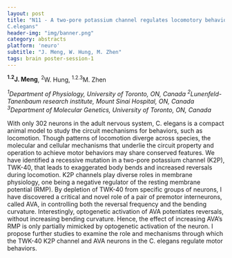 ```yaml
---
layout: post
title: "N11 - A two-pore potassium channel regulates locomotory behaviour in
C.elegans"
header-img: "img/banner.png"
category: abstracts
platform: 'neuro'
subtitle: "J. Meng, W. Hung, M. Zhen"
tags: brain poster-session-1
---
```

**<sup>1.2</sup>J. Meng**, <sup>2</sup>W. Hung, <sup>1.2.3</sup>M. Zhen

_<sup>1</sup>Department of Physiology, University of Toronto, ON, Canada <sup>2</sup>Lunenfeld-Tanenbaum research institute, Mount Sinai Hospital, ON,
Canada
<sup>3</sup>Department of Molecular Genetics, University of Toronto, ON, Canada_

With only 302 neurons in the adult nervous system, C. elegans is a
compact animal model to study the circuit mechanisms for behaviors, such
as locomotion. Though patterns of locomotion diverge across species, the
molecular and cellular mechanisms that underlie the circuit property and
operation to achieve motor behaviors may share conserved features. We
have identified a recessive mutation in a two-pore potassium channel
(K2P), TWK-40, that leads to exaggerated body bends and increased
reversals during locomotion. K2P channels play diverse roles in membrane
physiology, one being a negative regulator of the resting membrane
potential (RMP). By depletion of TWK-40 from specific groups of neurons,
I have discovered a critical and novel role of a pair of premotor
interneurons, called AVA, in controlling both the reversal frequency and
the bending curvature. Interestingly, optogenetic activation of AVA
potentiates reversals, without increasing bending curvature. Hence, the
effect of increasing AVA’s RMP is only partially mimicked by optogenetic
activation of the neuron. I propose further studies to examine the role
and mechanisms through which the TWK-40 K2P channel and AVA neurons in
the C. elegans regulate motor behaviors.
